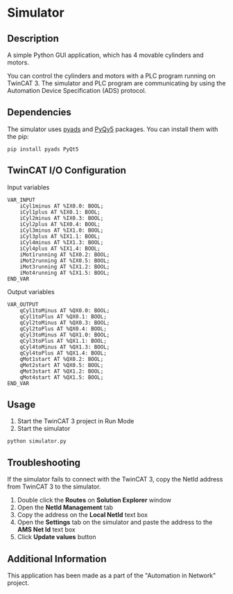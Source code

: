 # Simulator

## Description

A simple Python GUI application, which has 4 movable cylinders and motors.

You can control the cylinders and motors with a PLC program running on TwinCAT 3. The simulator and PLC program are communicating by using the Automation Device Specification (ADS) protocol.

## Dependencies

The simulator uses [pyads](https://pypi.org/project/pyads/) and [PyQy5](https://pypi.org/project/PyQt5/) packages. You can install them with the pip:

```
pip install pyads PyQt5
```

## TwinCAT I/O Configuration

Input variables

```
VAR_INPUT
	iCyl1minus AT %IX0.0: BOOL;
	iCyl1plus AT %IX0.1: BOOL;
	iCyl2minus AT %IX0.3: BOOL;
	iCyl2plus AT %IX0.4: BOOL;
	iCyl3minus AT %IX1.0: BOOL;
	iCyl3plus AT %IX1.1: BOOL;
	iCyl4minus AT %IX1.3: BOOL;
	iCyl4plus AT %IX1.4: BOOL;
	iMot1running AT %IX0.2: BOOL;
	iMot2running AT %IX0.5: BOOL;
	iMot3running AT %IX1.2: BOOL;
	iMot4running AT %IX1.5: BOOL;
END_VAR
```

Output variables

```
VAR_OUTPUT
	qCyl1toMinus AT %QX0.0: BOOL;
	qCyl1toPlus AT %QX0.1: BOOL;
	qCyl2toMinus AT %QX0.3: BOOL;
	qCyl2toPlus AT %QX0.4: BOOL;
	qCyl3toMinus AT %QX1.0: BOOL;
	qCyl3toPlus AT %QX1.1: BOOL;
	qCyl4toMinus AT %QX1.3: BOOL;
	qCyl4toPlus AT %QX1.4: BOOL;
	qMot1start AT %QX0.2: BOOL;
	qMot2start AT %QX0.5: BOOL;
	qMot3start AT %QX1.2: BOOL;
	qMot4start AT %QX1.5: BOOL;
END_VAR
```

## Usage

1. Start the TwinCAT 3 project in Run Mode
1. Start the simulator

```
python simulator.py
```

## Troubleshooting

If the simulator fails to connect with the TwinCAT 3, copy the NetId address from TwinCAT 3 to the simulator.

1. Double click the **Routes** on **Solution Explorer** window
1. Open the **NetId Management** tab
1. Copy the address on the **Local NetId** text box
1. Open the **Settings** tab on the simulator and paste the address to the **AMS Net Id** text box
1. Click **Update values** button

## Additional Information

This application has been made as a part of the "Automation in Network" project.
